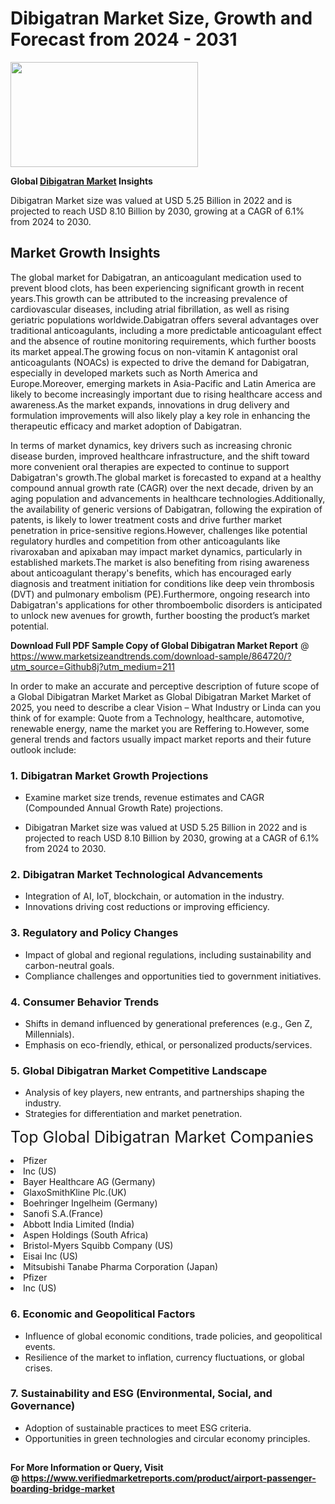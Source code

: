<H1>Dibigatran Market Size, Growth and Forecast from 2024 - 2031</H1><img class="aligncenter size-medium wp-image-584254" src="https://thirdeyenews.in/wp-content/uploads/2024/09/Global-Market-Research-300x168.jpeg" alt="" width="300" height="168" /><p><strong>Global&nbsp;<a href="https://www.marketsizeandtrends.com/download-sample/864720/?utm_source=Github8j?utm_medium=211">Dibigatran Market</a> Insights</strong></p><p>Dibigatran Market size was valued at USD 5.25 Billion in 2022 and is projected to reach USD 8.10 Billion by 2030, growing at a CAGR of 6.1% from 2024 to 2030.</p><p><h2>Market Growth Insights</h2> <p>The global market for Dabigatran, an anticoagulant medication used to prevent blood clots, has been experiencing significant growth in recent years.This growth can be attributed to the increasing prevalence of cardiovascular diseases, including atrial fibrillation, as well as rising geriatric populations worldwide.Dabigatran offers several advantages over traditional anticoagulants, including a more predictable anticoagulant effect and the absence of routine monitoring requirements, which further boosts its market appeal.The growing focus on non-vitamin K antagonist oral anticoagulants (NOACs) is expected to drive the demand for Dabigatran, especially in developed markets such as North America and Europe.Moreover, emerging markets in Asia-Pacific and Latin America are likely to become increasingly important due to rising healthcare access and awareness.As the market expands, innovations in drug delivery and formulation improvements will also likely play a key role in enhancing the therapeutic efficacy and market adoption of Dabigatran.</p> <p>In terms of market dynamics, key drivers such as increasing chronic disease burden, improved healthcare infrastructure, and the shift toward more convenient oral therapies are expected to continue to support Dabigatran's growth.The global market is forecasted to expand at a healthy compound annual growth rate (CAGR) over the next decade, driven by an aging population and advancements in healthcare technologies.Additionally, the availability of generic versions of Dabigatran, following the expiration of patents, is likely to lower treatment costs and drive further market penetration in price-sensitive regions.However, challenges like potential regulatory hurdles and competition from other anticoagulants like rivaroxaban and apixaban may impact market dynamics, particularly in established markets.The market is also benefiting from rising awareness about anticoagulant therapy's benefits, which has encouraged early diagnosis and treatment initiation for conditions like deep vein thrombosis (DVT) and pulmonary embolism (PE).Furthermore, ongoing research into Dabigatran's applications for other thromboembolic disorders is anticipated to unlock new avenues for growth, further boosting the product’s market potential.</p> <p><span class=""><strong>Download Full PDF Sample Copy of Global Dibigatran Market Report</strong> @ <a href="https://www.marketsizeandtrends.com/download-sample/864720/?utm_source=Github8j?utm_medium=211" target="_blank">https://www.marketsizeandtrends.com/download-sample/864720/?utm_source=Github8j?utm_medium=211</a></span></p><p>In order to make an accurate and perceptive description of future scope of a Global&nbsp;Dibigatran Market Market as Global&nbsp;Dibigatran Market Market of 2025, you need to describe a clear Vision &ndash; What Industry or Linda can you think of for example: Quote from a Technology, healthcare, automotive, renewable energy, name the market you are Reffering to.However, some general trends and factors usually impact market reports and their future outlook include:</p><h3>1.&nbsp;<strong>Dibigatran Market Growth Projections</strong></h3><ul><li>Examine market size trends, revenue estimates and CAGR (Compounded Annual Growth Rate) projections.</li><li><p>Dibigatran Market size was valued at USD 5.25 Billion in 2022 and is projected to reach USD 8.10 Billion by 2030, growing at a CAGR of 6.1% from 2024 to 2030.</p></li></ul><h3>2.&nbsp;<strong>Dibigatran Market Technological Advancements</strong></h3><ul><li>Integration of AI, IoT, blockchain, or automation in the industry.</li><li>Innovations driving cost reductions or improving efficiency.</li></ul><h3>3.&nbsp;<strong>Regulatory and Policy Changes</strong></h3><ul><li>Impact of global and regional regulations, including sustainability and carbon-neutral goals.</li><li>Compliance challenges and opportunities tied to government initiatives.</li></ul><h3>4.&nbsp;<strong>Consumer Behavior Trends</strong></h3><ul><li>Shifts in demand influenced by generational preferences (e.g., Gen Z, Millennials).</li><li>Emphasis on eco-friendly, ethical, or personalized products/services.</li></ul><h3>5.&nbsp;<strong>Global Dibigatran Market Competitive Landscape</strong></h3><ul><li>Analysis of key players, new entrants, and partnerships shaping the industry.</li><li>Strategies for differentiation and market penetration.</li></ul><p data-pm-slice="1 1 []"><span style="color: inherit; font-family: inherit; font-size: 25px;">Top Global Dibigatran Market Companies</span></p><div class="" data-test-id=""><p><li>Pfizer</li><li> Inc (US)</li><li> Bayer Healthcare AG (Germany)</li><li> GlaxoSmithKline Plc.(UK)</li><li> Boehringer Ingelheim (Germany)</li><li> Sanofi S.A.(France)</li><li> Abbott India Limited (India)</li><li> Aspen Holdings (South Africa)</li><li> Bristol-Myers Squibb Company (US)</li><li> Eisai Inc (US)</li><li> Mitsubishi Tanabe Pharma Corporation (Japan)</li><li> Pfizer</li><li> Inc (US)</li></p></div><h3>6.&nbsp;<strong>Economic and Geopolitical Factors</strong></h3><ul><li>Influence of global economic conditions, trade policies, and geopolitical events.</li><li>Resilience of the market to inflation, currency fluctuations, or global crises.</li></ul><h3>7.&nbsp;<strong>Sustainability and ESG (Environmental, Social, and Governance)</strong></h3><ul><li>Adoption of sustainable practices to meet ESG criteria.</li><li>Opportunities in green technologies and circular economy principles.</li></ul><h2><strong style="font-size: 14px;">For More Information or Query, Visit @&nbsp;</strong><a style="background-color: #ffffff; font-size: 14px;" href="https://www.marketsizeandtrends.com/report/dibigatran-market/" target="_blank">https://www.verifiedmarketreports.com/product/airport-passenger-boarding-bridge-market</a></h2>